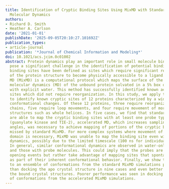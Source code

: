 ```yaml
---
title: Identification of Cryptic Binding Sites Using MixMD with Standard and Accelerated
  Molecular Dynamics
authors:
- Richard D. Smith
- Heather A. Carlson
date: '2021-01-01'
publishDate: '2025-09-05T20:10:27.101692Z'
publication_types:
- article-journal
publication: '*Journal of Chemical Information and Modeling*'
doi: 10.1021/acs.jcim.0c01002
abstract: Protein dynamics play an important role in small molecule binding and can
  pose a significant challenge in the identification of potential binding sites. Cryptic
  binding sites have been defined as sites which require significant rearrangement
  of the protein structure to become physically accessible to a ligand. Mixed-solvent
  MD (MixMD) is a computational protocol which maps the surface of the protein using
  molecular dynamics (MD) of the unbound protein solvated in a 5% box of probe molecules
  with explicit water. This method has successfully identified known active and allosteric
  sites which did not require reorganization. In this study, we apply the MixMD protocol
  to identify known cryptic sites of 12 proteins characterized by a wide range of
  conformational changes. Of these 12 proteins, three require reorganization of side
  chains, five require loop movements, and four require movement of more significant
  structures such as whole helices. In five cases, we find that standard MixMD simulations
  are able to map the cryptic binding sites with at least one probe type. In two cases
  (guanylate kinase and TIE-2), accelerated MD, which increases sampling of torsional
  angles, was necessary to achieve mapping of portions of the cryptic binding site
  missed by standard MixMD. For more complex systems where movement of a helix or
  domain is necessary, MixMD was unable to map the binding site even with accelerated
  dynamics, possibly due to the limited timescale (100 ns for individual simulations).
  In general, similar conformational dynamics are observed in water-only simulations
  and those with probe molecules. This could imply that the probes are not driving
  opening events but rather take advantage of mapping sites that spontaneously open
  as part of their inherent conformational behavior. Finally, we show that docking
  to an ensemble of conformations from the standard MixMD simulations performs better
  than docking the apo crystal structure in nine cases and even better than half of
  the bound crystal structures. Poorer performance was seen in docking to ensembles
  of conformations from the accelerated MixMD simulations.
---
```

